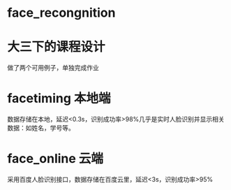 # face_recongnition

# 大三下的课程设计

做了两个可用例子，单独完成作业
# facetiming 本地端
数据存储在本地，延迟<0.3s，识别成功率>98%几乎是实时人脸识别并显示相关数据：如姓名，学号等。
# face_online 云端
采用百度人脸识别接口，数据存储在百度云里，延迟<3s，识别成功率>95%
